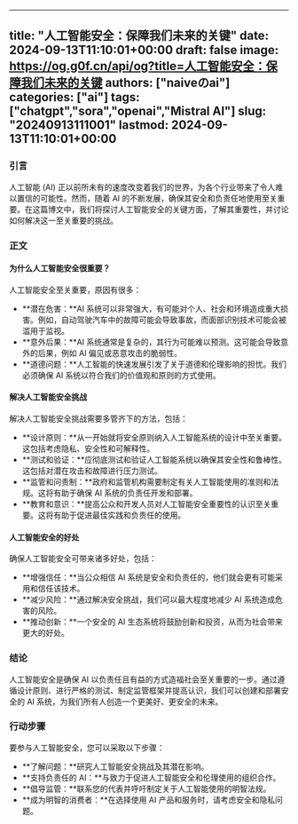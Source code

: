 
---
title: "人工智能安全：保障我们未来的关键"
date: 2024-09-13T11:10:01+00:00
draft: false
image: https://og.g0f.cn/api/og?title=人工智能安全：保障我们未来的关键
authors: ["naiveのai"]
categories: ["ai"]
tags: ["chatgpt","sora","openai","Mistral AI"]
slug: "20240913111001"
lastmod: 2024-09-13T11:10:01+00:00
---
### 引言

人工智能 (AI) 正以前所未有的速度改变着我们的世界，为各个行业带来了令人难以置信的可能性。然而，随着 AI 的不断发展，确保其安全和负责任地使用至关重要。在这篇博文中，我们将探讨人工智能安全的关键方面，了解其重要性，并讨论如何解决这一至关重要的挑战。

### 正文

#### 为什么人工智能安全很重要？

人工智能安全至关重要，原因有很多：

- **潜在危害：**AI 系统可以非常强大，有可能对个人、社会和环境造成重大损害。例如，自动驾驶汽车中的故障可能会导致事故，而面部识别技术可能会被滥用于监视。
- **意外后果：**AI 系统通常是复杂的，其行为可能难以预测。这可能会导致意外的后果，例如 AI 偏见或恶意攻击的脆弱性。
- **道德问题：**人工智能的快速发展引发了关于道德和伦理影响的担忧。我们必须确保 AI 系统以符合我们的价值观和原则的方式使用。

#### 解决人工智能安全挑战

解决人工智能安全挑战需要多管齐下的方法，包括：

- **设计原则：**从一开始就将安全原则纳入人工智能系统的设计中至关重要。这包括考虑隐私、安全性和可解释性。
- **测试和验证：**应彻底测试和验证人工智能系统以确保其安全性和鲁棒性。这包括对潜在攻击和故障进行压力测试。
- **监管和问责制：**政府和监管机构需要制定有关人工智能使用的准则和法规。这将有助于确保 AI 系统的负责任开发和部署。
- **教育和意识：**提高公众和开发人员对人工智能安全重要性的认识至关重要。这将有助于促进最佳实践和负责任的使用。

#### 人工智能安全的好处

确保人工智能安全可带来诸多好处，包括：

- **增强信任：**当公众相信 AI 系统是安全和负责任的，他们就会更有可能采用和信任该技术。
- **减少风险：**通过解决安全挑战，我们可以最大程度地减少 AI 系统造成危害的风险。
- **推动创新：**一个安全的 AI 生态系统将鼓励创新和投资，从而为社会带来更大的好处。

### 结论

人工智能安全是确保 AI 以负责任且有益的方式造福社会至关重要的一步。通过遵循设计原则、进行严格的测试、制定监管框架并提高认识，我们可以创建和部署安全的 AI 系统，为我们所有人创造一个更美好、更安全的未来。

### 行动步骤

要参与人工智能安全，您可以采取以下步骤：

- **了解问题：**研究人工智能安全挑战及其潜在影响。
- **支持负责任的 AI：**与致力于促进人工智能安全和伦理使用的组织合作。
- **倡导监管：**联系您的代表并呼吁制定关于人工智能使用的明智法规。
- **成为明智的消费者：**在选择使用 AI 产品和服务时，请考虑安全和隐私问题。